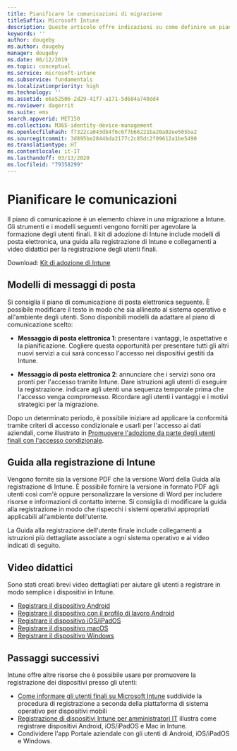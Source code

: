 ```yaml
---
title: Pianificare le comunicazioni di migrazione
titleSuffix: Microsoft Intune
description: Questo articolo offre indicazioni su come definire un piano e una strategia per le comunicazioni durante la migrazione a Microsoft Intune.
keywords: ''
author: dougeby
ms.author: dougeby
manager: dougeby
ms.date: 08/12/2019
ms.topic: conceptual
ms.service: microsoft-intune
ms.subservice: fundamentals
ms.localizationpriority: high
ms.technology: ''
ms.assetid: e6a52506-2d29-41f7-a171-5d684a740dd4
ms.reviewer: dagerrit
ms.suite: ems
search.appverid: MET150
ms.collection: M365-identity-device-management
ms.openlocfilehash: f7322ca043db4f6c6f7b66221ba20a02ee505ba2
ms.sourcegitcommit: 3d895be2844bda2177c2c85dc2f09612a1be5490
ms.translationtype: HT
ms.contentlocale: it-IT
ms.lasthandoff: 03/13/2020
ms.locfileid: "79358299"
---
```

# <a name="plan-communications"></a>Pianificare le comunicazioni

Il piano di comunicazione è un elemento chiave in una migrazione a Intune. Gli strumenti e i modelli seguenti vengono forniti per agevolare la formazione degli utenti finali. Il kit di adozione di Intune include modelli di posta elettronica, una guida alla registrazione di Intune e collegamenti a video didattici per la registrazione degli utenti finali.  

Download:  [Kit di adozione di Intune](https://aka.ms/IntuneAdoptionKit)

## <a name="email-templates"></a>Modelli di messaggi di posta

Si consiglia il piano di comunicazione di posta elettronica seguente. È possibile modificare il testo in modo che sia allineato al sistema operativo e all'ambiente degli utenti. Sono disponibili modelli da adattare al piano di comunicazione scelto:

- **Messaggio di posta elettronica 1**: presentare i vantaggi, le aspettative e la pianificazione. Cogliere questa opportunità per presentare tutti gli altri nuovi servizi a cui sarà concesso l'accesso nei dispositivi gestiti da Intune.

- **Messaggio di posta elettronica 2**: annunciare che i servizi sono ora pronti per l'accesso tramite Intune. Dare istruzioni agli utenti di eseguire la registrazione. indicare agli utenti una sequenza temporale prima che l'accesso venga compromesso. Ricordare agli utenti i vantaggi e i motivi strategici per la migrazione.

Dopo un determinato periodo, è possibile iniziare ad applicare la conformità tramite criteri di accesso condizionale e usarli per l'accesso ai dati aziendali, come illustrato in [Promuovere l'adozione da parte degli utenti finali con l'accesso condizionale](migration-guide-drive-adoption.md).

## <a name="intune-enrollment-guide"></a>Guida alla registrazione di Intune

Vengono fornite sia la versione PDF che la versione Word della Guida alla registrazione di Intune. È possibile fornire la versione in formato PDF agli utenti così com'è oppure personalizzare la versione di Word per includere risorse e informazioni di contatto interne. Si consiglia di modificare la guida alla registrazione in modo che rispecchi i sistemi operativi appropriati applicabili all'ambiente dell'utente.

La Guida alla registrazione dell'utente finale include collegamenti a istruzioni più dettagliate associate a ogni sistema operativo e ai video indicati di seguito.

## <a name="instructional-videos"></a>Video didattici

Sono stati creati brevi video dettagliati per aiutare gli utenti a registrare in modo semplice i dispositivi in Intune.

- [Registrare il dispositivo Android](https://www.youtube.com/watch?v=k0Q_sGLSx6o&t=1s)
- [Registrare il dispositivo con il profilo di lavoro Android](https://www.youtube.com/watch?v=9Dl8HsGk4tI&t=3s)
- [Registrare il dispositivo iOS/iPadOS](https://www.youtube.com/watch?v=mJyv6YcHi7c)
- [Registrare il dispositivo macOS](https://www.youtube.com/watch?v=Pa2pfhwq_yk)
- [Registrare il dispositivo Windows](https://www.youtube.com/watch?v=TKQxEckBHiE)

## <a name="next-steps"></a>Passaggi successivi

Intune offre altre risorse che è possibile usare per promuovere la registrazione dei dispositivi presso gli utenti:

- [Come informare gli utenti finali su Microsoft Intune](end-user-educate.md) suddivide la procedura di registrazione a seconda della piattaforma di sistema operativo per dispositivi mobili
- [Registrazione di dispositivi Intune per amministratori IT](../enrollment/device-enrollment.md) illustra come registrare dispositivi Android, iOS/iPadOS e Mac in Intune.
- Condividere l'app Portale aziendale con gli utenti di Android, iOS/iPadOS e Windows.

